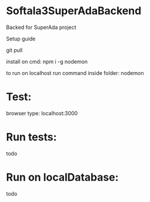 # Softala3SuperAdaBackend
Backed for SuperAda project

Setup guide

git pull

install on cmd: npm i -g nodemon

to run on localhost
run command inside folder: nodemon

# Test:
browser type: localhost:3000

# Run tests:
todo

# Run on localDatabase:
todo
